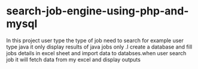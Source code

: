 # search-job-engine-using-php-and-mysql
In this project user type the type of job need to search for example user type java it only display results of java jobs only .I create a database and fill jobs details in excel sheet and import data to databses.when user search job it will fetch data from my excel and display outputs
